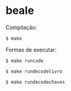 # beale
  
Compilação:
    
    $ make

Formas de executar:
    
    $ make runcode
    
    $ make rundecodelivro
    
    $ make rundecodechaves
